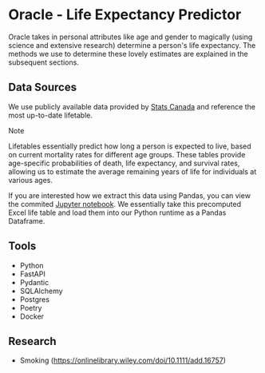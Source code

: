 # Oracle - Life Expectancy Predictor

Oracle takes in personal attributes like age and gender to magically (using science and extensive research) determine a person's life expectancy. The methods we use to determine these lovely estimates are explained in the subsequent sections.

## Data Sources

We use publicly available data provided by [Stats Canada](https://www150.statcan.gc.ca/n1/en/catalogue/84-537-X) and reference the most up-to-date lifetable.

> [!NOTE]
> Lifetables essentially predict how long a person is expected to live, based on current mortality rates for different age groups. These tables provide age-specific probabilities of death, life expectancy, and survival rates, allowing us to estimate the average remaining years of life for individuals at various ages.

If you are interested how we extract this data using Pandas, you can view the commited [Jupyter notebook](https://github.com/payamyek/oracle/blob/13ecbd2ccf9c50e2eff7dcba799a527559c6a273/notebooks/life_table.ipynb). We essentially take this precomputed Excel life table and load them into our Python runtime as a Pandas Dataframe.

## Tools

- Python
- FastAPI
- Pydantic
- SQLAlchemy
- Postgres
- Poetry
- Docker

## Research

- Smoking (https://onlinelibrary.wiley.com/doi/10.1111/add.16757)
